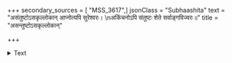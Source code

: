 +++
secondary_sources = [ "MSS_3617",]
jsonClass = "Subhaashita"
text = "असंतुष्टोऽसकृल्लोकान् आप्नोत्यपि सुरेश्वरः।  \nअकिंचनोऽपि संतुष्टः शेते सर्वाङ्गविज्वरः॥"
title = "असन्तुष्टोऽसकृल्लोकान्"

+++

<details><summary>Text</summary>

असंतुष्टोऽसकृल्लोकान् आप्नोत्यपि सुरेश्वरः।  
अकिंचनोऽपि संतुष्टः शेते सर्वाङ्गविज्वरः॥
</details>
